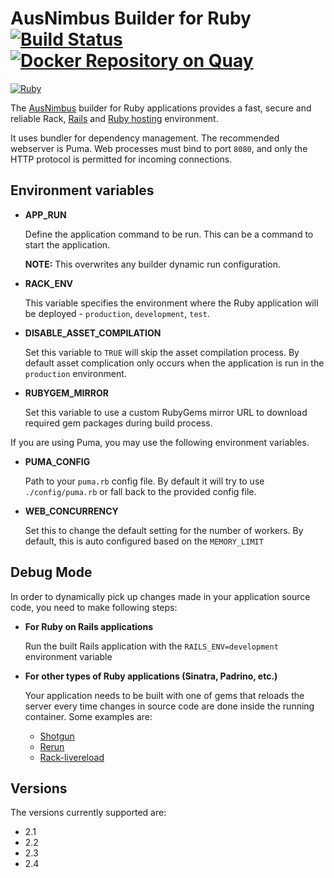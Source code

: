 # AusNimbus Builder for Ruby  [![Build Status](https://travis-ci.org/ausnimbus/s2i-ruby.svg?branch=master)](https://travis-ci.org/ausnimbus/s2i-ruby) [![Docker Repository on Quay](https://quay.io/repository/ausnimbus/s2i-ruby/status "Docker Repository on Quay")](https://quay.io/repository/ausnimbus/s2i-ruby)

[![Ruby](https://user-images.githubusercontent.com/2239920/27285112-e0843ae8-553e-11e7-8f85-48a7ef36e002.jpg)](https://www.ausnimbus.com.au/)

The [AusNimbus](https://www.ausnimbus.com.au/) builder for Ruby applications provides a fast, secure and reliable Rack, [Rails](https://www.ausnimbus.com.au/apps/rails-hosting/) and [Ruby hosting](https://www.ausnimbus.com.au/languages/ruby-hosting/) environment.

It uses bundler for dependency management. The recommended webserver is Puma. Web processes must bind to port `8080`,
and only the HTTP protocol is permitted for incoming connections.

## Environment variables

* **APP_RUN**

    Define the application command to be run. This can be a command to start the application.

    **NOTE:** This overwrites any builder dynamic run configuration.

* **RACK_ENV**

    This variable specifies the environment where the Ruby application will be deployed - `production`, `development`, `test`.

* **DISABLE_ASSET_COMPILATION**

    Set this variable to `TRUE` will skip the asset compilation process. By default asset complication only occurs when the application is run in the `production` environment.

* **RUBYGEM_MIRROR**

    Set this variable to use a custom RubyGems mirror URL to download required gem packages during build process.

If you are using Puma, you may use the following environment variables.

* **PUMA_CONFIG**

    Path to your `puma.rb` config file. By default it will try to use `./config/puma.rb` or fall back to the provided config file.

* **WEB_CONCURRENCY**

    Set this to change the default setting for the number of
    workers. By default, this is auto configured based on the `MEMORY_LIMIT`

## Debug Mode

In order to dynamically pick up changes made in your application source code, you need to make following steps:

*  **For Ruby on Rails applications**

    Run the built Rails application with the `RAILS_ENV=development` environment variable

*  **For other types of Ruby applications (Sinatra, Padrino, etc.)**

    Your application needs to be built with one of gems that reloads the server every time changes in source code are done inside the running container. Some examples are:

    * [Shotgun](https://github.com/rtomayko/shotgun)
    * [Rerun](https://github.com/alexch/rerun)
    * [Rack-livereload](https://github.com/johnbintz/rack-livereload)

## Versions

The versions currently supported are:

- 2.1
- 2.2
- 2.3
- 2.4
